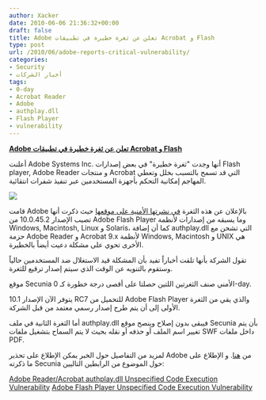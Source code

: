 ```yaml
---
author: Xacker
date: 2010-06-06 21:36:32+00:00
draft: false
title: Adobe تعلن عن ثغرة خطيرة في تطبيقات Acrobat و Flash
type: post
url: /2010/06/adobe-reports-critical-vulnerability/
categories:
- Security
- أخبار الشركات
tags:
- 0-day
- Acrobat Reader
- Adobe
- authplay.dll
- Flash Player
- vulnerability
---
```


[**Adobe تعلن عن ثغرة خطيرة في تطبيقات Acrobat و Flash**](https://www.it-scoop.com/2010/06/Adobe-Reports-Critical-Vulnerability)


أعلنت Adobe Systems Inc. أنها وجدت "ثغرة خطيرة" في بعض إصدارات Flash player, Adobe Reader و منتجات Acrobat التي قد تسمح بالتسبب بخلل وتعطي المهاجم إمكانية التحكم بأجهزة المستخدمين عبر تنفيذ شفرات انتقائية.

[![](https://www.it-scoop.com/wp-content/uploads/2010/06/Adobe-Flash-Vulnerability.jpg)
](https://www.it-scoop.com/2010/06/Adobe-Reports-Critical-Vulnerability)

قامت Adobe بالإعلان عن هذه الثغرة [في نشرتها الأمنية على موقعها](http://www.adobe.com/support/security/advisories/apsa10-01.html) حيث ذكرت أنها تصيب الإصدار 10.0.45.2 من Adobe Flash Player وما يسبقه من إصدارات لأنظمة Windows, Macintosh, Linux و Solaris، كما أن إضافة authplay.dll التي تشحن مع حزمة Adobe Reader و Acrobat 9.x لأنظمة Windows, Macintosh و UNIX هي الأخرى تحوي على مشكلة دعيت أيضاً بالخطيرة.

تقول الشركة بأنها تلقت أخباراً تفيد بأن المشكلة قيد الاستغلال ضد المستخدمين حالياً وستقوم بالتنويه عن الوقت الذي سيتم إصدار ترقيع للثغرة.

موقع Secunia الأمني صنف الثغرتين اللتين حصلتا على أقصى درجة خطورة كـ 0-day.

يتوفر الآن الإصدار 10.1 RC7 للتحميل من Adobe Flash Player والذي يقي من الثغرة الأولى إلى أن يتم طرح إصدار رسمي معتمد من قبل الشركة.

أما الثغرة الثانية في ملف authplay.dll فيبقى بدون إصلاح وينصح موقع Secunia بأن يتم تغيير اسم الملف أو حذفه أو نقله بحيث لا يتم السماح بتشغيل ملفات SWF داخل ملفات PDF.

لمزيد من التفاصيل حول الخبر يمكن الإطلاع على تحذير Adobe من [هنا](http://www.adobe.com/support/security/advisories/apsa10-01.html). و الإطلاع على ما ذكرته Secunia حول الموضوع من الرابطين التاليين:


[Adobe Reader/Acrobat authplay.dll Unspecified Code Execution Vulnerability](http://secunia.com/advisories/40034)
[Adobe Flash Player Unspecified Code Execution Vulnerability](http://secunia.com/advisories/40026)

